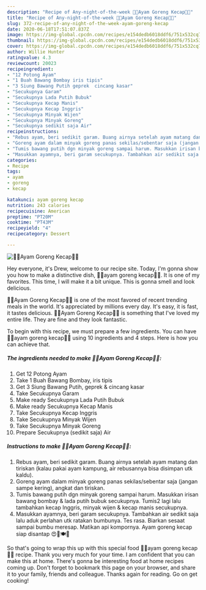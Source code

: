 ```yaml
---
description: "Recipe of Any-night-of-the-week 🍗🍳Ayam Goreng Kecap🍖🐔"
title: "Recipe of Any-night-of-the-week 🍗🍳Ayam Goreng Kecap🍖🐔"
slug: 372-recipe-of-any-night-of-the-week-ayam-goreng-kecap
date: 2020-06-18T17:51:07.837Z
image: https://img-global.cpcdn.com/recipes/e154dedb6018ddf6/751x532cq70/🍗🍳ayam-goreng-kecap🍖🐔-foto-resep-utama.jpg
thumbnail: https://img-global.cpcdn.com/recipes/e154dedb6018ddf6/751x532cq70/🍗🍳ayam-goreng-kecap🍖🐔-foto-resep-utama.jpg
cover: https://img-global.cpcdn.com/recipes/e154dedb6018ddf6/751x532cq70/🍗🍳ayam-goreng-kecap🍖🐔-foto-resep-utama.jpg
author: Willie Hunter
ratingvalue: 4.3
reviewcount: 20023
recipeingredient:
- "12 Potong Ayam"
- "1 Buah Bawang Bombay iris tipis"
- "3 Siung Bawang Putih geprek  cincang kasar"
- "Secukupnya Garam"
- "Secukupnya Lada Putih Bubuk"
- "Secukupnya Kecap Manis"
- "Secukupnya Kecap Inggris"
- "Secukupnya Minyak Wijen"
- "Secukupnya Minyak Goreng"
- "Secukupnya sedikit saja Air"
recipeinstructions:
- "Rebus ayam, beri sedikit garam. Buang airnya setelah ayam matang dan tiriskan (kalau pakai ayam kampung, air rebusannya bisa disimpan utk kaldu)."
- "Goreng ayam dalam minyak goreng panas sekilas/sebentar saja (jangan sampe kering), angkat dan tiriskan."
- "Tumis bawang putih dgn minyak goreng sampai harum. Masukkan irisan bawang bombay &amp; lada putih bubuk secukupnya. Tumis2 lagi lalu tambahkan kecap Inggris, minyak wijen &amp; kecap manis secukupnya."
- "Masukkan ayamnya, beri garam secukupnya. Tambahkan air sedikit saja lalu aduk perlahan utk ratakan bumbunya. Tes rasa. Biarkan sesaat sampai bumbu meresap. Matikan api kompornya. Ayam goreng kecap siap disantap 😍🍗🍽🍹"
categories:
- Recipe
tags:
- ayam
- goreng
- kecap

katakunci: ayam goreng kecap 
nutrition: 243 calories
recipecuisine: American
preptime: "PT20M"
cooktime: "PT43M"
recipeyield: "4"
recipecategory: Dessert

---
```



![🍗🍳Ayam Goreng Kecap🍖🐔](https://img-global.cpcdn.com/recipes/e154dedb6018ddf6/751x532cq70/🍗🍳ayam-goreng-kecap🍖🐔-foto-resep-utama.jpg)

Hey everyone, it's Drew, welcome to our recipe site. Today, I'm gonna show you how to make a distinctive dish, 🍗🍳ayam goreng kecap🍖🐔. It is one of my favorites. This time, I will make it a bit unique. This is gonna smell and look delicious.



🍗🍳Ayam Goreng Kecap🍖🐔 is one of the most favored of recent trending meals in the world. It's appreciated by millions every day. It's easy, it is fast, it tastes delicious. 🍗🍳Ayam Goreng Kecap🍖🐔 is something that I've loved my entire life. They are fine and they look fantastic.


To begin with this recipe, we must prepare a few ingredients. You can have 🍗🍳ayam goreng kecap🍖🐔 using 10 ingredients and 4 steps. Here is how you can achieve that.

<!--inarticleads1-->

##### The ingredients needed to make 🍗🍳Ayam Goreng Kecap🍖🐔:

1. Get 12 Potong Ayam
1. Take 1 Buah Bawang Bombay, iris tipis
1. Get 3 Siung Bawang Putih, geprek &amp; cincang kasar
1. Take Secukupnya Garam
1. Make ready Secukupnya Lada Putih Bubuk
1. Make ready Secukupnya Kecap Manis
1. Take Secukupnya Kecap Inggris
1. Take Secukupnya Minyak Wijen
1. Take Secukupnya Minyak Goreng
1. Prepare Secukupnya (sedikit saja) Air




<!--inarticleads2-->

##### Instructions to make 🍗🍳Ayam Goreng Kecap🍖🐔:

1. Rebus ayam, beri sedikit garam. Buang airnya setelah ayam matang dan tiriskan (kalau pakai ayam kampung, air rebusannya bisa disimpan utk kaldu).
1. Goreng ayam dalam minyak goreng panas sekilas/sebentar saja (jangan sampe kering), angkat dan tiriskan.
1. Tumis bawang putih dgn minyak goreng sampai harum. Masukkan irisan bawang bombay &amp; lada putih bubuk secukupnya. Tumis2 lagi lalu tambahkan kecap Inggris, minyak wijen &amp; kecap manis secukupnya.
1. Masukkan ayamnya, beri garam secukupnya. Tambahkan air sedikit saja lalu aduk perlahan utk ratakan bumbunya. Tes rasa. Biarkan sesaat sampai bumbu meresap. Matikan api kompornya. Ayam goreng kecap siap disantap 😍🍗🍽🍹




So that's going to wrap this up with this special food 🍗🍳ayam goreng kecap🍖🐔 recipe. Thank you very much for your time. I am confident that you can make this at home. There's gonna be interesting food at home recipes coming up. Don't forget to bookmark this page on your browser, and share it to your family, friends and colleague. Thanks again for reading. Go on get cooking!
